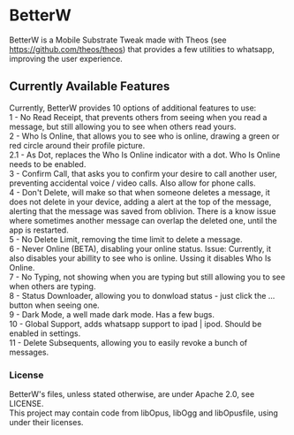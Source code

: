# BetterW
  
BetterW is a Mobile Substrate Tweak made with Theos (see https://github.com/theos/theos) that provides a few utilities to whatsapp, improving the user experience.  

## Currently Available Features
Currently, BetterW provides 10 options of additional features to use:  
1 - No Read Receipt, that prevents others from seeing when you read a message, but still allowing you to see when others read yours.  
2 - Who Is Online, that allows you to see who is online, drawing a green or red circle around their profile picture.  
2.1 - As Dot, replaces the Who Is Online indicator with a dot. Who Is Online needs to be enabled.  
3 - Confirm Call, that asks you to confirm your desire to call another user, preventing accidental voice / video calls. Also allow for phone calls.  
4 - Don't Delete, will make so that when someone deletes a message, it does not delete in your device, adding a alert at the top of the message, alerting that the message was saved from oblivion. There is a know issue where sometimes another message can overlap the deleted one, until the app is restarted.  
5 - No Delete Limit, removing the time limit to delete a message.  
6 - Never Online (BETA), disabling your online status. Issue: Currently, it also disables your abillity to see who is online. Ussing it disables Who Is Online.  
7 - No Typing, not showing when you are typing but still allowing you to see when others are typing.  
8 - Status Downloader, allowing you to donwload status - just click the ... button when seeing one.   
9 - Dark Mode, a well made dark mode. Has a few bugs.  
10 - Global Support, adds whatsapp support to ipad | ipod. Should be enabled in settings.  
11 - Delete Subsequents, allowing you to easily revoke a bunch of messages.  

### License
BetterW's files, unless stated otherwise, are under Apache 2.0, see LICENSE.  
This project may contain code from libOpus, libOgg and libOpusfile, using under their licenses.   
